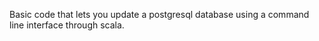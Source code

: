 Basic code that lets you update a postgresql database using a command line interface through scala.
